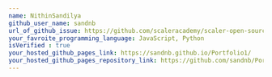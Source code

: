 ```yaml
---
name: NithinSandilya
github_user_name: sandnb
url_of_github_issue: https://github.com/scaleracademy/scaler-open-source-september-challenge/issues/238
your_favroite_programming_language: JavaScript, Python
isVerified : true
your_hosted_github_pages_link: https://sandnb.github.io/Portfolio1/
your_hosted_github_pages_repository_link: https://github.com/sandnb/Portfolio1
---
```

